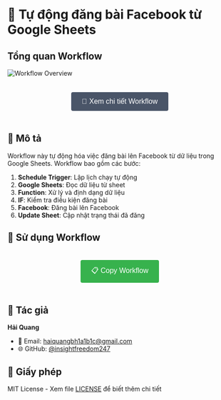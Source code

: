 # 🤖 Tự động đăng bài Facebook từ Google Sheets

## Tổng quan Workflow
![Workflow Overview](./images/workflow-overview.png)

<div align="center">
  <a href="./images/workflow-detail.png" target="_blank">
    <button style="
      background-color: #4a5568;
      color: white;
      padding: 12px 24px;
      border: none;
      border-radius: 4px;
      font-size: 16px;
      cursor: pointer;
      margin: 20px 0;
    ">
      👀 Xem chi tiết Workflow
    </button>
  </a>
</div>

## 📝 Mô tả
Workflow này tự động hóa việc đăng bài lên Facebook từ dữ liệu trong Google Sheets. Workflow bao gồm các bước:

1. **Schedule Trigger**: Lập lịch chạy tự động
2. **Google Sheets**: Đọc dữ liệu từ sheet
3. **Function**: Xử lý và định dạng dữ liệu
4. **IF**: Kiểm tra điều kiện đăng bài
5. **Facebook**: Đăng bài lên Facebook
6. **Update Sheet**: Cập nhật trạng thái đã đăng

## 🚀 Sử dụng Workflow

<div align="center">
  <button id="copyButton" onclick="copyWorkflow()" style="
    background-color: #37b24d;
    color: white;
    padding: 12px 24px;
    border: none;
    border-radius: 4px;
    font-size: 16px;
    cursor: pointer;
    margin: 20px 0;
  ">
    📋 Copy Workflow
  </button>
</div>

<script>
async function copyWorkflow() {
  try {
    const response = await fetch('workflow.json');
    const json = await response.text();
    await navigator.clipboard.writeText(json);
    
    const button = document.getElementById('copyButton');
    button.textContent = '✅ Đã copy!';
    button.style.backgroundColor = '#2f9e44';
    
    setTimeout(() => {
      button.textContent = '📋 Copy Workflow';
      button.style.backgroundColor = '#37b24d';
    }, 2000);
  } catch (err) {
    console.error('Failed to copy:', err);
  }
}
</script>

## 👤 Tác giả
**Hải Quang**
- 📧 Email: haiquangbh1a1b1c@gmail.com
- 🌐 GitHub: [@insightfreedom247](https://github.com/insightfreedom247)

## 📄 Giấy phép
MIT License - Xem file [LICENSE](../../LICENSE) để biết thêm chi tiết